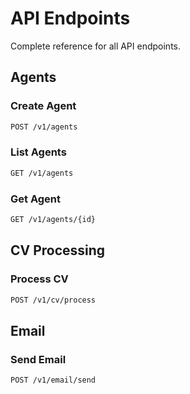 # API Endpoints

Complete reference for all API endpoints.

## Agents

### Create Agent

```bash
POST /v1/agents
```

### List Agents

```bash
GET /v1/agents
```

### Get Agent

```bash
GET /v1/agents/{id}
```

## CV Processing

### Process CV

```bash
POST /v1/cv/process
```

## Email

### Send Email

```bash
POST /v1/email/send
```
